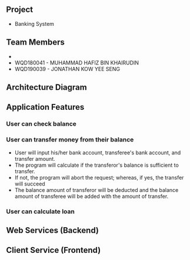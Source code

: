 ## Project
- Banking System

## Team Members
- 
- WQD180041 - MUHAMMAD HAFIZ BIN KHAIRUDIN
- WQD190039 - JONATHAN KOW YEE SENG
## Architecture Diagram

## Application Features
### User can check balance
### User can transfer money from their balance
- User will input his/her bank account, transferee's bank account, and transfer amount.
- The program will calculate if the transferor's balance is sufficient to transfer.
- If not, the program will abort the request; whereas, if yes, the transfer will succeed
- The balance amount of transferor will be deducted and the balance amount of transferee will be added with the amount of transfer.
### User can calculate loan

## Web Services (Backend)

## Client Service (Frontend) 
